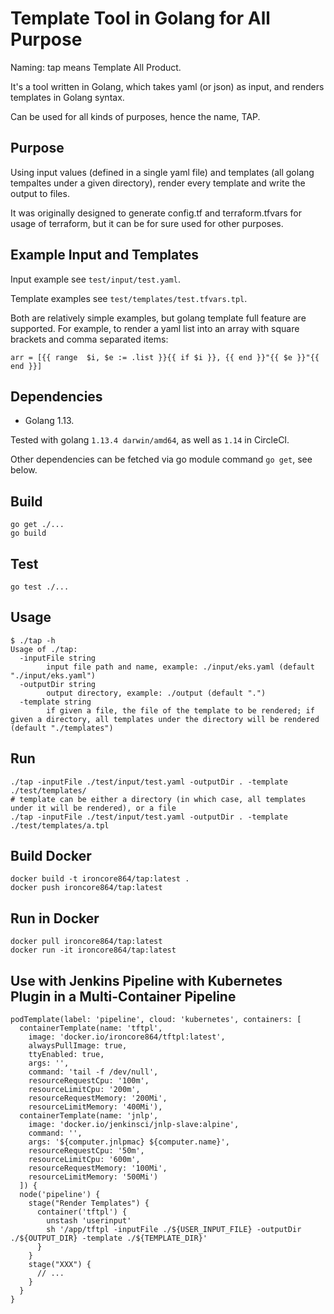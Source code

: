 # Template Tool in Golang for All Purpose

Naming: tap means Template All Product.

It's a tool written in Golang, which takes yaml (or json) as input, and renders templates in Golang syntax.

Can be used for all kinds of purposes, hence the name, TAP.

## Purpose

Using input values (defined in a single yaml file) and templates (all golang tempaltes under a given directory), render every template and write the output to files.

It was originally designed to generate config.tf and terraform.tfvars for usage of terraform, but it can be for sure used for other purposes.

## Example Input and Templates

Input example see `test/input/test.yaml`.

Template examples see `test/templates/test.tfvars.tpl`.

Both are relatively simple examples, but golang template full feature are supported. For example, to render a yaml list into an array with square brackets and comma separated items:

```
arr = [{{ range  $i, $e := .list }}{{ if $i }}, {{ end }}"{{ $e }}"{{ end }}]
```

## Dependencies

- Golang 1.13.

Tested with golang `1.13.4 darwin/amd64`, as well as `1.14` in CircleCI.

Other dependencies can be fetched via go module command `go get`, see below.

## Build

```
go get ./...
go build
```

## Test

```
go test ./...
```

## Usage

```
$ ./tap -h
Usage of ./tap:
  -inputFile string
        input file path and name, example: ./input/eks.yaml (default "./input/eks.yaml")
  -outputDir string
        output directory, example: ./output (default ".")
  -template string
        if given a file, the file of the template to be rendered; if given a directory, all templates under the directory will be rendered (default "./templates")
```

## Run

```
./tap -inputFile ./test/input/test.yaml -outputDir . -template ./test/templates/
# template can be either a directory (in which case, all templates under it will be rendered), or a file
./tap -inputFile ./test/input/test.yaml -outputDir . -template ./test/templates/a.tpl
```

## Build Docker

```
docker build -t ironcore864/tap:latest .
docker push ironcore864/tap:latest
```

## Run in Docker

```
docker pull ironcore864/tap:latest
docker run -it ironcore864/tap:latest
```

## Use with Jenkins Pipeline with Kubernetes Plugin in a Multi-Container Pipeline

```
podTemplate(label: 'pipeline', cloud: 'kubernetes', containers: [
  containerTemplate(name: 'tftpl', 
    image: 'docker.io/ironcore864/tftpl:latest', 
    alwaysPullImage: true,
    ttyEnabled: true,
    args: '',
    command: 'tail -f /dev/null',
    resourceRequestCpu: '100m',
    resourceLimitCpu: '200m',
    resourceRequestMemory: '200Mi',
    resourceLimitMemory: '400Mi'),
  containerTemplate(name: 'jnlp',
    image: 'docker.io/jenkinsci/jnlp-slave:alpine',
    command: '',
    args: '${computer.jnlpmac} ${computer.name}',
    resourceRequestCpu: '50m',
    resourceLimitCpu: '600m',
    resourceRequestMemory: '100Mi',
    resourceLimitMemory: '500Mi')
  ]) {
  node('pipeline') {
    stage("Render Templates") {
      container('tftpl') {
        unstash 'userinput'
        sh '/app/tftpl -inputFile ./${USER_INPUT_FILE} -outputDir ./${OUTPUT_DIR} -template ./${TEMPLATE_DIR}'
      }
    }
    stage("XXX") {
      // ...
    }
  }
}
```
